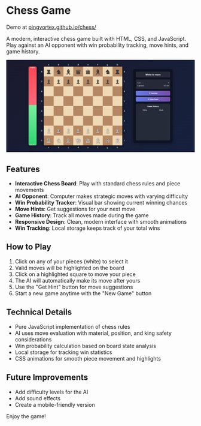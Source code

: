 # Chess Game

Demo at [pingvortex.github.io/chess/](https://pingvortex.github.io/chess/)

A modern, interactive chess game built with HTML, CSS, and JavaScript. Play against an AI opponent with win probability tracking, move hints, and game history.

![Chess Game Screenshot](image.png)

## Features

- **Interactive Chess Board**: Play with standard chess rules and piece movements
- **AI Opponent**: Computer makes strategic moves with varying difficulty
- **Win Probability Tracker**: Visual bar showing current winning chances
- **Move Hints**: Get suggestions for your next move
- **Game History**: Track all moves made during the game
- **Responsive Design**: Clean, modern interface with smooth animations
- **Win Tracking**: Local storage keeps track of your total wins

## How to Play

1. Click on any of your pieces (white) to select it
2. Valid moves will be highlighted on the board
3. Click on a highlighted square to move your piece
4. The AI will automatically make its move after yours
5. Use the "Get Hint" button for move suggestions
6. Start a new game anytime with the "New Game" button

## Technical Details

- Pure JavaScript implementation of chess rules
- AI uses move evaluation with material, position, and king safety considerations
- Win probability calculation based on board state analysis
- Local storage for tracking win statistics
- CSS animations for smooth piece movement and highlights

## Future Improvements

- Add difficulty levels for the AI
- Add sound effects
- Create a mobile-friendly version

Enjoy the game!
